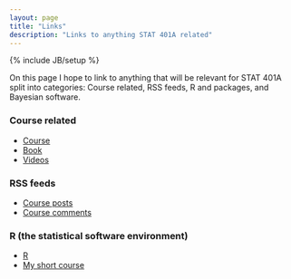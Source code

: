 ```yaml
---
layout: page
title: "Links"
description: "Links to anything STAT 401A related"
---
```

{% include JB/setup %}

On this page I hope to link to anything that will be relevant for STAT 401A split into categories: Course related, RSS feeds, R and packages, and Bayesian software.

### Course related
- [Course](http://jarad.github.com/stat401a)
- [Book](http://www.science.oregonstate.edu/~schafer/Sleuth/)
- [Videos](http://www.youtube.com/jaradniemi)

### RSS feeds
- [Course posts](http://jarad.github.com/stat401a/atom.xml)
- [Course comments](http://stat401a.disqus.com/latest.rss)

### R (the statistical software environment)
- [R](http://www.r-project.org/)
- [My short course](http://niemiconsulting.com/blog/includes/class/IntroR.zip)
